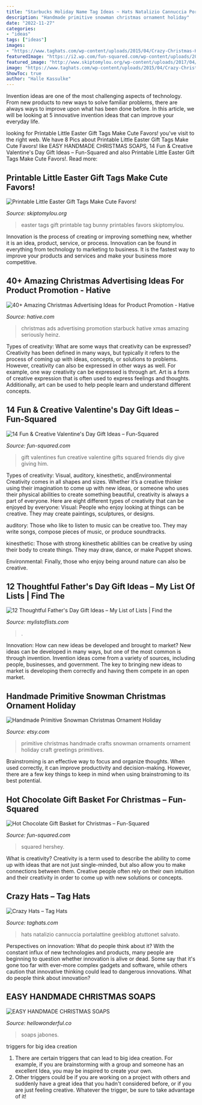 ```yaml
---
title: "Starbucks Holiday Name Tag Ideas ~ Hats Natalizio Cannuccia Portalattine Geekblog Atuttonet Salvato"
description: "Handmade primitive snowman christmas ornament holiday"
date: "2022-11-27"
categories:
- "ideas"
tags: ["ideas"]
images:
- "https://www.taghats.com/wp-content/uploads/2015/04/Crazy-Christmas-Hats.jpg"
featuredImage: "https://i2.wp.com/fun-squared.com/wp-content/uploads/2019/02/14-Valentines-Day-Gift-Ideas.png?resize=1000%2C2000&amp;ssl=1"
featured_image: "http://www.skiptomylou.org/wp-content/uploads/2017/04/printable-easter-gift-tags-800x1391.jpg"
image: "https://www.taghats.com/wp-content/uploads/2015/04/Crazy-Christmas-Hats.jpg"
ShowToc: true
author: "Halle Kassulke"
---
```



Invention ideas are one of the most challenging aspects of technology. From new products to new ways to solve familiar problems, there are always ways to improve upon what has been done before. In this article, we will be looking at 5 innovative invention ideas that can improve your everyday life.

	

		
looking for Printable Little Easter Gift Tags Make Cute Favors! you've visit to the right web. We have 8 Pics about Printable Little Easter Gift Tags Make Cute Favors! like EASY HANDMADE CHRISTMAS SOAPS, 14 Fun &amp; Creative Valentine&#039;s Day Gift Ideas – Fun-Squared and also Printable Little Easter Gift Tags Make Cute Favors!. Read more:
		
    
## Printable Little Easter Gift Tags Make Cute Favors!

<img loading=lazy src="http://www.skiptomylou.org/wp-content/uploads/2017/04/printable-easter-gift-tags-800x1391.jpg" onerror="this.onerror=null;this.src='https://tse2.mm.bing.net/th?id=OIP.sMxi_YwLj8oWuWl5MueNTQHaM4&amp;pid=15.1';" alt="Printable Little Easter Gift Tags Make Cute Favors!">

_Source: skiptomylou.org_

>easter tags gift printable tag bunny printables favors skiptomylou. 

	

Innovation is the process of creating or improving something new, whether it is an idea, product, service, or process. Innovation can be found in everything from technology to marketing to business. It is the fastest way to improve your products and services and make your business more competitive.

    
## 40+ Amazing Christmas Advertising Ideas For Product Promotion - Hative

<img loading=lazy src="https://hative.com/wp-content/uploads/2013/10/xmas-ads/starbuck-ads-27.jpg" onerror="this.onerror=null;this.src='https://tse2.mm.bing.net/th?id=OIP.wwFD5EmIbma2o3f0p_C9iAHaKf&amp;pid=15.1';" alt="40+ Amazing Christmas Advertising Ideas for Product Promotion - Hative">

_Source: hative.com_

>christmas ads advertising promotion starbuck hative xmas amazing seriously heinz. 

	

Types of creativity: What are some ways that creativity can be expressed?
Creativity has been defined in many ways, but typically it refers to the process of coming up with ideas, concepts, or solutions to problems. However, creativity can also be expressed in other ways as well. For example, one way creativity can be expressed is through art. Art is a form of creative expression that is often used to express feelings and thoughts. Additionally, art can be used to help people learn and understand different concepts.

    
## 14 Fun &amp; Creative Valentine&#039;s Day Gift Ideas – Fun-Squared

<img loading=lazy src="https://i2.wp.com/fun-squared.com/wp-content/uploads/2019/02/14-Valentines-Day-Gift-Ideas.png?resize=1000%2C2000&amp;ssl=1" onerror="this.onerror=null;this.src='https://tse1.mm.bing.net/th?id=OIP.s3PF-M3wyWMP6YAxZutQhwHaO0&amp;pid=15.1';" alt="14 Fun &amp; Creative Valentine&#039;s Day Gift Ideas – Fun-Squared">

_Source: fun-squared.com_

>gift valentines fun creative valentine gifts squared friends diy give giving him. 

	

Types of creativity: Visual, auditory, kinesthetic, andEnvironmental
Creativity comes in all shapes and sizes. Whether it’s a creative thinker using their imagination to come up with new ideas, or someone who uses their physical abilities to create something beautiful, creativity is always a part of everyone. Here are eight different types of creativity that can be enjoyed by everyone: 
Visual: People who enjoy looking at things can be creative. They may create paintings, sculptures, or designs.

 auditory: Those who like to listen to music can be creative too. They may write songs, compose pieces of music, or produce soundtracks.

kinesthetic: Those with strong kinesthetic abilities can be creative by using their body to create things. They may draw, dance, or make Puppet shows.

Environmental: Finally, those who enjoy being around nature can also be creative.

    
## 12 Thoughtful Father&#039;s Day Gift Ideas – My List Of Lists | Find The

<img loading=lazy src="http://mylistoflists.com/wp-content/uploads/2015/02/dad-9.jpg" onerror="this.onerror=null;this.src='https://tse2.mm.bing.net/th?id=OIP.oDzfc5lWUBDUlrMORu5o9wHaLH&amp;pid=15.1';" alt="12 Thoughtful Father&#039;s Day Gift Ideas – My List of Lists | Find the">

_Source: mylistoflists.com_

>. 

	

Innovation: How can new ideas be developed and brought to market?
New ideas can be developed in many ways, but one of the most common is through invention. Invention ideas come from a variety of sources, including people, businesses, and government. The key to bringing new ideas to market is developing them correctly and having them compete in an open market.

    
## Handmade Primitive Snowman Christmas Ornament Holiday

<img loading=lazy src="https://img0.etsystatic.com/007/0/5711324/il_570xN.388158716_9v2b.jpg" onerror="this.onerror=null;this.src='https://tse3.mm.bing.net/th?id=OIP.xy6515CccT4kPIaGYmnHRwHaLH&amp;pid=15.1';" alt="Handmade Primitive Snowman Christmas Ornament Holiday">

_Source: etsy.com_

>primitive christmas handmade crafts snowman ornaments ornament holiday craft greetings primitives. 

	

Brainstroming is an effective way to focus and organize thoughts. When used correctly, it can improve productivity and decision-making. However, there are a few key things to keep in mind when using brainstroming to its best potential.

    
## Hot Chocolate Gift Basket For Christmas – Fun-Squared

<img loading=lazy src="https://fun-squared.com/wp-content/uploads/2016/11/kisses-1.jpg" onerror="this.onerror=null;this.src='https://tse4.mm.bing.net/th?id=OIP.RwY66h0GqH9jpFB1uK4nDwHaLE&amp;pid=15.1';" alt="Hot Chocolate Gift Basket for Christmas – Fun-Squared">

_Source: fun-squared.com_

>squared hershey. 

	

What is creativity?
Creativity is a term used to describe the ability to come up with ideas that are not just single-minded, but also allow you to make connections between them. Creative people often rely on their own intuition and their creativity in order to come up with new solutions or concepts.

    
## Crazy Hats – Tag Hats

<img loading=lazy src="https://www.taghats.com/wp-content/uploads/2015/04/Crazy-Christmas-Hats.jpg" onerror="this.onerror=null;this.src='https://tse1.mm.bing.net/th?id=OIP.93NT_olt4iSVScyI_WiohQAAAA&amp;pid=15.1';" alt="Crazy Hats – Tag Hats">

_Source: taghats.com_

>hats natalizio cannuccia portalattine geekblog atuttonet salvato. 

	

Perspectives on innovation: What do people think about it?
With the constant influx of new technologies and products, many people are beginning to question whether innovation is alive or dead. Some say that it's gone too far with ever-more complex gadgets and software, while others caution that innovative thinking could lead to dangerous innovations. What do people think about innovation?

    
## EASY HANDMADE CHRISTMAS SOAPS

<img loading=lazy src="https://www.hellowonderful.co/ckfinder/userfiles/images/4-diy-christmas-soaps.jpg" onerror="this.onerror=null;this.src='https://tse3.mm.bing.net/th?id=OIP.NQNMvjY4CztwftovnAlp2wHaJ2&amp;pid=15.1';" alt="EASY HANDMADE CHRISTMAS SOAPS">

_Source: hellowonderful.co_

>soaps jabones. 

	

triggers for big idea creation
1. There are certain triggers that can lead to big idea creation. For example, if you are brainstorming with a group and someone has an excellent Idea, you may be inspired to create your own. 
2. Other triggers could be if you are working on a project with others and suddenly have a great idea that you hadn't considered before, or if you are just feeling creative. Whatever the trigger, be sure to take advantage of it!

